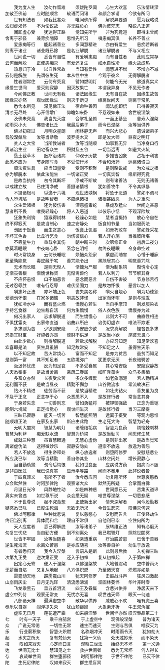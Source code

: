 <!-- { "loadSidebar": true } -->
　　我为度人生　　汝勿作留难
　　须跋陀罗闻　　心生大欢喜
　　乐法情转深　　加敬至佛前
　　应时随顺言　　软语而问讯
　　和颜合掌请　　今欲有所问
　　世有知法者　　如我比甚众
　　唯闻佛所得　　解脱异要道
　　愿为我略说　　沾润虚渴怀
　　不为论议故　　亦无胜负心
　　佛为彼梵志　　略说八正道
　　闻即虚心受　　犹迷得正路
　　觉知先所学　　非为究竟道
　　即得未曾闻　　舍离于邪径
　　兼背痴闇障　　思惟先所习
　　嗔恚痴冥俱　　长养不善业
　　爱恚痴等行　　能起诸善业
　　多闻慧精进　　亦由有爱生
　　恚痴若断者　　则离于诸业
　　诸业既已除　　是名业解脱
　　诸业解脱者　　不与义相应
　　世间说一切　　悉皆有自性
　　有爱嗔恚痴　　而有自性者
　　此则应常存　　云何而解脱
　　正使恚痴灭　　有爱还复生
　　如水自性冷　　缘火故成热
　　热息归于冷　　以自性常故
　　当知有爱性　　闻慧进不增
　　不增亦不减　　云何是解脱
　　先谓彼生死　　本从性中生
　　今观于彼义　　无得解脱者
　　性者则常住　　云何有究竟
　　譬如燃明灯　　何能令无光
　　佛道真实义　　缘爱生世间
　　爱灭则寂静　　因灭故果亡
　　本谓我异身　　不见无作者
　　今闻佛正教　　世间无有我
　　诸法因缘生　　无有自在故
　　因缘生故苦　　因缘灭亦然
　　观世因缘生　　则灭于断见
　　缘离世间灭　　则离于常见
　　悉舍本所见　　深见佛正法
　　宿命种善因　　闻法能即悟
　　已得善寂灭　　清凉无尽处
　　心开信增广　　仰瞻如来卧
　　不忍观如来　　舍世般涅槃
　　及佛未究竟　　我当先灭度
　　合掌礼圣颜　　一面正基坐
　　舍寿入涅槃　　如雨灭小火
　　佛告诸比丘　　我最后弟子
　　而今已涅槃　　汝等当供养
　　佛以初夜过　　月明众星朗
　　闲林静无声　　而兴大悲心
　　遗诫诸弟子　　吾般涅槃后
　　汝等当恭敬　　波罗提木叉
　　即是汝大师　　巨夜之明灯
　　贫人之大宝　　当所教诫者
　　汝等当随顺　　如事我无异
　　当净身口行　　离诸治生业
　　田宅畜众生　　积财及五谷
　　一切当远离　　如避大火坑
　　垦土截草木　　医疗治诸病
　　仰观于历数　　步推吉凶象
　　占相于利害　　此悉不应为
　　节身随时食　　不受使行术
　　不合和汤药　　远离诸谄曲
　　顺法资生具　　应当知量受
　　受则不积聚　　是则略说戒
　　为众戒之根　　亦为解脱本
　　依此法能生　　一切诸正受
　　一切真实智　　缘斯得究竟
　　是故当执持　　勿令其断坏
　　净戒不断故　　则有诸善法
　　无则无诸善　　以戒建立故
　　已住清净戒　　善摄诸情根
　　犹如善牧牛　　不令其纵暴
　　不摄诸根马　　纵逸于六境
　　现世致殃祸　　将坠于恶道
　　譬如不调马　　令人堕坑陷
　　是故明智者　　不应纵诸根
　　诸根甚凶恶　　为人之重怨
　　众生爱诸根　　还为彼伤害
　　深怨盛毒蛇　　暴虎及猛火
　　世间之甚恶　　慧者所不畏
　　唯畏轻躁心　　将人入恶道
　　以彼乐小恬　　不观深险故
　　狂象失利钩　　猿猴得树林
　　轻躁心如是　　慧者当摄持
　　放心令自在　　终不得寂灭
　　是故当制心　　速之安静处
　　饭食知节量　　当如服药法
　　勿因于饭食　　而生贪恚心
　　饭食止饥渴　　如膏朽败车
　　譬如蜂采花　　不坏其色香
　　比丘行乞食　　勿伤彼信心
　　若人开心施　　当推彼所堪
　　不筹量牛力　　重载令其伤
　　朝中晡三时　　次第修正业
　　初后二夜分　　亦莫着睡眠
　　中夜端心卧　　系念在明相
　　勿终夜睡眠　　令身命空过
　　时火常烧身　　云何长睡眠
　　烦恼众怨家　　乘虚而随害
　　心惛于睡寐　　死至孰能觉
　　毒蛇藏于宅　　善咒能令出
　　黑虺居其心　　明觉善咒除
　　无术而长眠　　是则无惭人
　　惭愧为严服　　惭为制象钩
　　惭愧令心定　　无惭丧善根
　　惭愧世称贤　　无惭禽兽伦
　　若人以利刀　　节节解其身
　　不应怀恚恨　　口不加恶言
　　恶念而恶言　　自伤不害彼
　　节身修苦行　　无过忍辱胜
　　唯有行忍辱　　难伏坚固力
　　是故勿怀恨　　恶言以加人
　　嗔恚坏正法　　亦坏端正色
　　丧失美名称　　嗔火自烧心
　　嗔为功德怨　　爱德勿怀恨
　　在家多诸恼　　嗔恚故非怪
　　出家而怀嗔　　是则与理乖
　　犹如冷水中　　而有盛火燃
　　憍慢心若生　　当自手摩顶
　　剃发服染衣　　手持乞食器
　　边生裁自活　　何为生憍慢
　　俗人衣色族　　憍慢亦为过
　　何况出家人　　志求解脱道
　　而生憍慢心　　此则大不可
　　曲直性相违　　不俱犹霜炎
　　出家修直道　　谄曲非所应
　　谄伪幻虚诈　　唯法不欺诳
　　多求则为苦　　少欲则安隐
　　为安应少欲　　况求真解脱
　　悭吝畏多求　　恐损其财宝
　　好施者亦畏　　愧财不供足
　　是故当小欲　　施彼无畏心
　　由此少欲心　　则得解脱道
　　若欲求解脱　　亦应习知足
　　知足常欢喜　　欢喜即是法
　　资生具虽陋　　知足故常安
　　不知足之人　　虽得生天乐
　　以不知足故　　苦火常烧心
　　富而不知足　　是亦为贫苦
　　虽贫而知足　　是则第一富
　　其不知足者　　五欲境弥广
　　犹更求无厌　　长夜驰骋苦
　　汲汲怀忧虑　　反为知足哀
　　不多受眷属　　其心常安隐
　　安隐寂静故　　人天悉奉事
　　是故当舍离　　亲疏二眷属
　　如旷泽孤树　　众鸟多集栖
　　多畜众亦然　　长夜受众苦
　　多众多缠累　　如老象溺泥
　　若人勤精进　　无利而不获
　　是故当昼夜　　精勤不懈怠
　　山谷微流水　　常流故决石
　　钻火不精进　　徒劳而不获
　　是故当精进　　如壮夫钻火
　　善友虽为良　　不及于正念
　　正念存于心　　众恶悉不入
　　是故修行者　　常当念其身
　　于身若失念　　一切善则忘
　　譬如勇猛将　　被钾御强敌
　　正念为重铠　　能制六境贼
　　正定捡觉心　　观世间生灭
　　是故修行者　　当习三摩提
　　三昧已寂静　　能灭一切苦
　　智慧能照明　　远离于摄受
　　等观内思惟　　随顺趣正法
　　在家及出家　　斯应由此路
　　生老死大海　　智慧为轻舟
　　无明大闇冥　　智慧为明灯
　　诸缠结垢病　　智慧为良药
　　烦恼棘刺林　　智慧为利斧
　　痴爱駃水流　　智慧为桥梁
　　是故当勤习　　闻思修生慧
　　成就三种慧　　虽盲慧眼通
　　无慧心虚伪　　是则非出家
　　是故当觉知　　离诸虚伪法
　　逮得微妙乐　　寂静安隐处
　　遵崇不放逸　　放逸为善怨
　　若人不放逸　　得生帝释处
　　纵心放逸者　　则堕阿修罗
　　安慰慈悲业　　所应我已毕
　　汝等当精勤　　善自修其业
　　山林空闲处　　增长寂静心
　　当自勤劝勉　　勿令后悔恨
　　犹如世良医　　应病说方药
　　抱病而不服　　是非良医过
　　我已说真实　　显示平等路
　　闻而不奉用　　此非说者咎
　　于四真谛义　　有所不了者
　　汝今悉应问　　勿复隐所怀
　　世尊哀愍教　　众会默然住
　　时阿那律陀　　观察诸大众
　　默然无所疑　　合掌而白佛
　　月温日光冷　　风静地性动
　　如是四种惑　　世间悉已无
　　苦集灭道谛　　真实未曾违
　　如世尊所说　　众会悉无疑
　　唯世尊涅槃　　一切悉悲感
　　不于世尊说　　起不究竟想
　　正使新出家　　情未深解者
　　闻今殷勤教　　疑惑悉已除
　　已度生死海　　无欲无所求
　　今皆生悲恋　　叹佛灭何速
　　佛以阿那律　　种种忧悲说
　　复以慈愍心　　安慰而告言
　　正使经劫住　　终归当别离
　　异体而和合　　理自不常俱
　　自他利已毕　　空住何所为
　　天人应度者　　悉已得解脱
　　汝等诸弟子　　展转维正法
　　知有必磨灭　　勿复生忧悲
　　当自勤方便　　到不别离处
　　我已燃智灯　　照除世闇冥
　　世皆不牢固　　汝等当随喜
　　如亲遭重病　　疗治脱苦患
　　已舍于苦器　　逆生死海流
　　永离众苦患　　是亦应随喜
　　汝等善自护　　勿生于放逸
　　有者悉归灭　　我今入涅槃
　　言语从是断　　此则最后教
　　入初禅三昧　　次第九正受
　　逆次第正受　　还入于初禅
　　复从初禅起　　入于第四禅
　　出定心无寄　　便入于涅槃
　　以佛涅槃故　　大地普震动
　　空中普雨火　　无薪而自焰
　　又复从地起　　八方俱炽燃
　　乃至诸天宫　　炽燃亦如是
　　雷霆动天地　　霹雳震山川
　　犹天阿修罗　　击鼓战斗声
　　狂风四激起　　山崩雨灰尘
　　日月无光晖　　清流悉沸涌
　　坚固林萎悴　　华叶非时零
　　飞龙乘黑云　　垂五首泪流
　　四王及眷属　　含悲兴供养
　　净居天来下　　虚空中列侍
　　观察无常变　　无忧亦无喜
　　叹世违天师　　眼灭一何速
　　八部诸天神　　遍满虚空中
　　散华以供养　　戚戚心不欢
　　唯有魔王喜　　奏乐以自娱
　　阎浮提失荣　　犹山颓巅崩
　　大象素牙折　　牛王双角摧
　　虚空无日月　　莲花遭严霜
　　如来般涅槃　　世间悴亦然
叹涅槃品第二十七
　　时有一天子　　乘千白鹄宫
　　于上虚空中　　观佛般涅槃
　　普为诸天众　　广说无常偈
　　一切性无常　　速生而速灭
　　生则与苦俱　　唯寂灭为乐
　　行业薪积聚　　智慧火炽燃
　　名称烟冲天　　时雨雨令灭
　　犹如劫火起　　水灾之所灭
　　复有梵仙天　　犹第一义仙
　　处天胜妙乐　　而不染天报
　　叹如来寂灭　　心定而口言
　　观察三世法　　始终无不坏
　　第一义通达　　世间无比士
　　慧知见之士　　救护世间者
　　悉为无常坏　　何人得长存
　　哀哉举世间　　群生堕邪径
　　时阿那律陀　　于世不律陀
　　已灭不律陀　　生死尼律陀
　　叹如来寂灭　　群生悉盲冥
